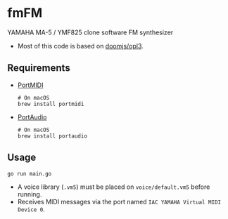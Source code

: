 # fmFM

YAMAHA MA-5 / YMF825 clone software FM synthesizer

- Most of this code is based on [doomjs/opl3](https://github.com/doomjs/opl3).

## Requirements

- [PortMIDI](http://portmedia.sourceforge.net/portmidi/)
  
  ```
  # On macOS
  brew install portmidi
  ```
- [PortAudio](http://www.portaudio.com/)
  
  ```
  # On macOS
  brew install portaudio
  ```

## Usage

```
go run main.go
```

- A voice library (`.vm5`) must be placed on `voice/default.vm5` before running.
- Receives MIDI messages via the port named `IAC YAMAHA Virtual MIDI Device 0`.
